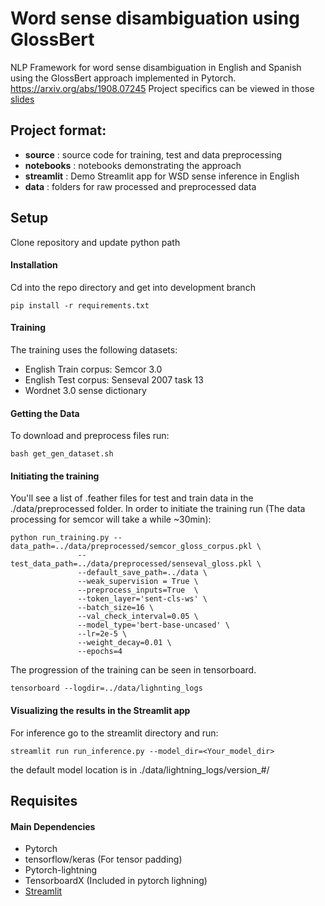 # Word sense disambiguation using GlossBert
NLP Framework for word sense disambiguation in English and Spanish using the GlossBert approach implemented in Pytorch.
https://arxiv.org/abs/1908.07245
Project specifics can be viewed in those [slides](https://bit.ly/2mL0fo9)


## Project format:
- **source** : source code for training, test and data preprocessing
- **notebooks** : notebooks demonstrating the approach
- **streamlit** : Demo Streamlit app for WSD sense inference in English
- **data** : folders for raw processed and preprocessed data
 <!---
- **tests** : Put all source code for testing in an easy to find location
-  **configs** : Enable modification of all preset variables within single directory (consisting of one or many config files for separate tasks)
- **data** : Include example a small amount of data in the Github repository so tests can be run to validate installation
- **build** : Include scripts that automate building of a standalone environment
- **static** : Any images or content to include in the README or web framework if part of the pipeline -->

## Setup
Clone repository and update python path

#### Installation
Cd into the repo directory and get into development branch
```
pip install -r requirements.txt
```
#### Training

The training uses the following datasets:
- English Train corpus: Semcor 3.0 
- English Test corpus: Senseval 2007 task 13
- Wordnet 3.0 sense dictionary

#### Getting the Data
To download and preprocess files run:
```
bash get_gen_dataset.sh
```  

#### Initiating the training

You'll see a list of .feather files for test and train data in the ./data/preprocessed folder. 
In order to initiate the training run (The data processing for semcor will take a while ~30min):
```
python run_training.py --data_path=../data/preprocessed/semcor_gloss_corpus.pkl \
               --test_data_path=../data/preprocessed/senseval_gloss.pkl \
               --default_save_path=../data \ 
               --weak_supervision = True \ 
               --preprocess_inputs=True  \
               --token_layer='sent-cls-ws' \
               --batch_size=16 \ 
               --val_check_interval=0.05 \
               --model_type='bert-base-uncased' \
               --lr=2e-5 \ 
               --weight_decay=0.01 \
               --epochs=4

```

The progression of the training can be seen in tensorboard.

```
tensorboard --logdir=../data/lighnting_logs 
```

#### Visualizing the results in the Streamlit app

For inference go to the streamlit directory and run:

```
streamlit run run_inference.py --model_dir=<Your_model_dir>

```
the default model location is in ./data/lightning_logs/version_#/

## Requisites

#### Main Dependencies

- Pytorch
- tensorflow/keras (For tensor padding) 
- Pytorch-lightning
- TensorboardX (Included in pytorch lighning)
- [Streamlit](streamlit.io)


<!--
#### Installation
To install the package above, pleae run:
```shell
pip install -r requiremnts
```


## Build Environment
- Include instructions of how to launch scripts in the build subfolder
- Build scripts can include shell scripts or python setup.py files
- The purpose of these scripts is to build a standalone environment, for running the code in this repository
- The environment can be for local use, or for use in a cloud environment
- If using for a cloud environment, commands could include CLI tools from a cloud provider (i.e. gsutil from Google Cloud Platform)
```
# Example

# Step 1
# Step 2
```

## Configs
- We recommond using either .yaml or .txt for your config files, not .json
- **DO NOT STORE CREDENTIALS IN THE CONFIG DIRECTORY!!**
- If credentials are needed, use environment variables or HashiCorp's [Vault](https://www.vaultproject.io/)


## Test
- Include instructions for how to run all tests after the software is installed
```
# Example

# Step 1
# Step 2
```

## Run Inference
- Include instructions on how to run inference
- i.e. image classification on a single image for a CNN deep learning project
```
# Example

# Step 1
# Step 2
```

## Build Model
- Include instructions of how to build the model
- This can be done either locally or on the cloud
```
# Example

# Step 1
# Step 2
```

## Serve Model
- Include instructions of how to set up a REST or RPC endpoint
- This is for running remote inference via a custom model
```
# Example

# Step 1
# Step 2
```

## Analysis
- Include some form of EDA (exploratory data analysis)
- And/or include benchmarking of the model and results
```
# Example

# Step 1
# Step 2
```

-->


